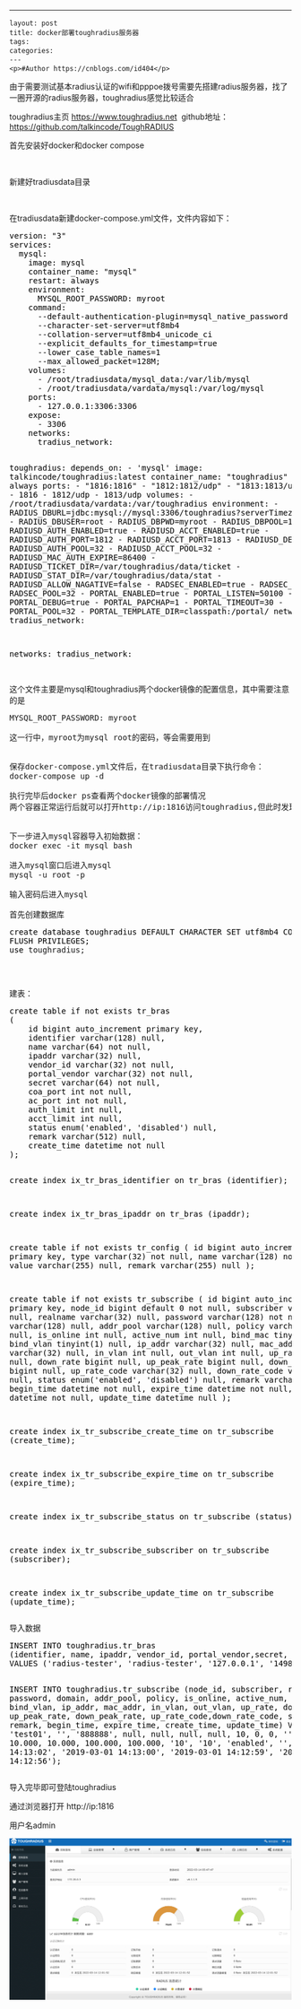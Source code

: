 ---
    layout: post
    title: docker部署toughradius服务器
    tags:
    categories:
    ---
    <p>#Author https://cnblogs.com/id404</p>
<p>由于需要测试基本radius认证的wifi和pppoe拨号需要先搭建radius服务器，找了一圈开源的radius服务器，toughradius感觉比较适合</p>
<p>toughradius主页&nbsp;<a title="https://www.toughradius.net" href="https://www.toughradius.net" target="_blank">https://www.toughradius.net</a>&nbsp; github地址：<a title="https://github.com/talkincode/ToughRADIUS" href="https://github.com/talkincode/ToughRADIUS" target="_blank">https://github.com/talkincode/ToughRADIUS</a></p>
<p>首先安装好docker和docker compose</p>
<p>&nbsp;</p>
<p>新建好tradiusdata目录</p>
<p>&nbsp;</p>
<p>在tradiusdata新建docker-compose.yml文件，文件内容如下：</p>
<div class="cnblogs_code">
<pre><span style="color: #000000;">version: "3"
services:
  mysql:
    image: mysql
    container_name: "mysql"
    restart: always
    environment:
      MYSQL_ROOT_PASSWORD: myroot
    command:
      --default-authentication-plugin=mysql_native_password
      --character-set-server=utf8mb4
      --collation-server=utf8mb4_unicode_ci
      --explicit_defaults_for_timestamp=true
      --lower_case_table_names=1
      --max_allowed_packet=128M;
    volumes:
      - /root/tradiusdata/mysql_data:/var/lib/mysql
      - /root/tradiusdata/vardata/mysql:/var/log/mysql
    ports:
      - 127.0.0.1:3306:3306
    expose:
      - 3306
    networks:
      tradius_network:

  toughradius:
    depends_on:
      - 'mysql'
    image: talkincode/toughradius:latest
    container_name: "toughradius"
    restart: always
    ports:
      - "1816:1816"
      - "1812:1812/udp"
      - "1813:1813/udp"
    expose:
      - 1816
      - 1812/udp
      - 1813/udp
    volumes:
      - /root/tradiusdata/vardata:/var/toughradius
    environment:
      - RADIUS_DBURL=jdbc:mysql://mysql:3306/toughradius?serverTimezone=Asia/Shanghai</span><span style="color: #ff0000;">&amp;useUnicode</span>=true<span style="color: #ff0000;">&amp;characterEncoding</span>=utf-8<span style="color: #ff0000;">&amp;allowMultiQueries</span><span style="color: #000000;">=true
      - RADIUS_DBUSER=root
      - RADIUS_DBPWD=myroot
      - RADIUS_DBPOOL=120
      - RADIUSD_AUTH_ENABLED=true
      - RADIUSD_ACCT_ENABLED=true
      - RADIUSD_AUTH_PORT=1812
      - RADIUSD_ACCT_PORT=1813
      - RADIUSD_DEBUG=true
      - RADIUSD_AUTH_POOL=32
      - RADIUSD_ACCT_POOL=32
      - RADIUSD_MAC_AUTH_EXPIRE=86400
      - RADIUSD_TICKET_DIR=/var/toughradius/data/ticket
      - RADIUSD_STAT_DIR=/var/toughradius/data/stat
      - RADIUSD_ALLOW_NAGATIVE=false
      - RADSEC_ENABLED=true
      - RADSEC_PORT=2083
      - RADSEC_POOL=32
      - PORTAL_ENABLED=true
      - PORTAL_LISTEN=50100
      - PORTAL_DEBUG=true
      - PORTAL_PAPCHAP=1
      - PORTAL_TIMEOUT=30
      - PORTAL_POOL=32
      - PORTAL_TEMPLATE_DIR=classpath:/portal/
    networks:
      tradius_network:

networks:
  tradius_network:<br /><br /></span></pre>
</div>
<p>这个文件主要是mysql和toughradius两个docker镜像的配置信息，其中需要注意的是</p>
<pre><span>MYSQL_ROOT_PASSWORD: myroot</span><br /><br />这一行中，myroot为mysql root的密码，等会需要用到<br /><br /><br />保存docker-compose.yml文件后，在tradiusdata目录下执行命令：<br />docker-compose up -d<br /><br />执行完毕后docker ps查看两个docker镜像的部署情况<br />两个容器正常运行后就可以打开http://ip:1816访问toughradius,但此时发现只可以打开登陆界面，输入密码后并不能登陆<br /><br /><br />下一步进入mysql容器导入初始数据：<br />docker exec -it mysql bash<br /><br />进入mysql窗口后进入mysql<br />mysql -u root -p<br /><br />输入密码后进入mysql<br /><br />首先创建数据库</pre>
<div class="cnblogs_code">
<pre><span style="color: #000000;">create database toughradius DEFAULT CHARACTER SET utf8mb4 COLLATE utf8mb4_unicode_ci;
FLUSH PRIVILEGES;<br />use </span>toughradius;</pre>
<pre></pre>
</div>
<p>&nbsp;</p>
<p>建表：</p>
<div class="cnblogs_code">
<pre><span style="color: #000000;">create table if not exists tr_bras
(
    id bigint auto_increment primary key,
    identifier varchar(128) null,
    name varchar(64) not null,
    ipaddr varchar(32) null,
    vendor_id varchar(32) not null,
    portal_vendor varchar(32) not null,
    secret varchar(64) not null,
    coa_port int not null,
    ac_port int not null,
    auth_limit int null,
    acct_limit int null,
    status enum('enabled', 'disabled') null,
    remark varchar(512) null,
    create_time datetime not null
);

create index ix_tr_bras_identifier on tr_bras (identifier);

create index ix_tr_bras_ipaddr on tr_bras (ipaddr);

create table if not exists tr_config
(
    id bigint auto_increment primary key,
    type varchar(32) not null,
    name varchar(128) not null,
    value varchar(255) null,
    remark varchar(255) null
);

create table if not exists tr_subscribe
(
    id bigint auto_increment primary key,
    node_id bigint default 0 not null,
    subscriber varchar(32) null,
    realname varchar(32) null,
    password varchar(128) not null,
    domain varchar(128) null,
    addr_pool varchar(128) null,
    policy varchar(512) null,
    is_online int null,
    active_num int null,
    bind_mac tinyint(1) null,
    bind_vlan tinyint(1) null,
    ip_addr varchar(32) null,
    mac_addr varchar(32) null,
    in_vlan int null,
    out_vlan int null,
    up_rate bigint null,
    down_rate bigint null,
    up_peak_rate bigint null,
    down_peak_rate bigint null,
    up_rate_code varchar(32) null,
    down_rate_code varchar(32) null,
    status enum('enabled', 'disabled') null,
    remark varchar(512) null,
    begin_time datetime not null,
    expire_time datetime not null,
    create_time datetime not null,
    update_time datetime null
);

create index ix_tr_subscribe_create_time
    on tr_subscribe (create_time);

create index ix_tr_subscribe_expire_time
    on tr_subscribe (expire_time);

create index ix_tr_subscribe_status
    on tr_subscribe (status);

create index ix_tr_subscribe_subscriber
    on tr_subscribe (subscriber);

create index ix_tr_subscribe_update_time
    on tr_subscribe (update_time);</span></pre>
</div>
<p>导入数据</p>
<div class="cnblogs_code">
<pre><span style="color: #000000;">INSERT INTO toughradius.tr_bras
(identifier, name, ipaddr, vendor_id, portal_vendor,secret, coa_port,ac_port, auth_limit, acct_limit, STATUS, remark, create_time)
VALUES ('radius-tester', 'radius-tester', '127.0.0.1', '14988',"cmccv1", 'secret', 3799,2000, 1000, 1000, NULL, '0', '2019-03-01 14:07:46');

INSERT INTO toughradius.tr_subscribe
(node_id,  subscriber, realname, password, domain, addr_pool, policy, is_online, active_num,
 bind_mac, bind_vlan, ip_addr, mac_addr, in_vlan, out_vlan, up_rate, down_rate, up_peak_rate, 
 down_peak_rate, up_rate_code,down_rate_code, status, remark, begin_time, expire_time, create_time, update_time)
VALUES (0, 'test01', '', '888888',  null, null, null, null, 10, 0, 0, '', '', 0, 0, 10.000, 10.000, 100.000, 100.000,
        '10', '10', 'enabled', '', '2019-03-01 14:13:02', '2019-03-01 14:13:00', '2019-03-01 14:12:59', '2019-03-01 14:12:56');</span></pre>
</div>
<p>导入完毕即可登陆toughradius</p>
<p>通过浏览器打开 http://ip:1816</p>
<p>用户名admin</p>
<p><img src="/images/blog/725676-20220314143406895-61163581.png" alt="" /></p>
<p>&nbsp;</p>
    
